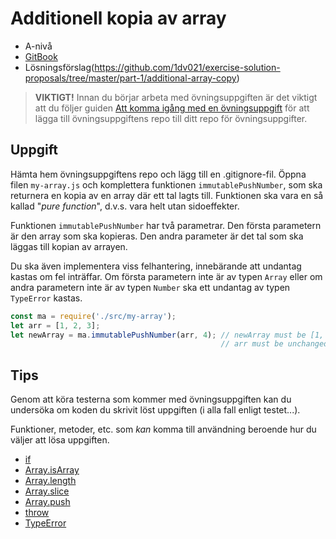 # Additionell kopia av array

- A-nivå
- [GitBook](https://coursepress.gitbook.io/1dv021/ovningsuppgifter/del-1/a-niva/additionell-kopia-av-array)
- Lösningsförslag(https://github.com/1dv021/exercise-solution-proposals/tree/master/part-1/additional-array-copy)


> __VIKTIGT!__ Innan du börjar arbeta med övningsuppgiften är det viktigt att du följer guiden [Att komma igång med en övningsuppgift](https://coursepress.gitbook.io/1dv021/guider/att-komma-igang-med-en-ovningsuppgift) för att lägga till övningsuppgiftens repo till ditt repo för övningsuppgifter.

## Uppgift

Hämta hem övningsuppgiftens repo och lägg till en .gitignore-fil. Öppna filen `my-array.js` och komplettera funktionen `immutablePushNumber`, som ska returnera en kopia av en array där ett tal lagts till. Funktionen ska vara en så kallad "_pure function_", d.v.s. vara helt utan sidoeffekter.

Funktionen `immutablePushNumber` har två parametrar. Den första parametern är den array som ska kopieras. Den andra parameter är det tal som ska läggas till kopian av arrayen.

Du ska även implementera viss felhantering, innebärande att undantag kastas om fel inträffar. Om första parametern inte är av typen `Array` eller om andra parametern inte är av typen `Number` ska ett undantag av typen `TypeError` kastas.

```js
const ma = require('./src/my-array');
let arr = [1, 2, 3];
let newArray = ma.immutablePushNumber(arr, 4); // newArray must be [1, 2, 3, 4]
                                               // arr must be unchanged, i.e. arr !== newArray
```

## Tips

Genom att köra testerna som kommer med övningsuppgiften kan du undersöka om koden du skrivit löst uppgiften (i alla fall enligt testet...).

Funktioner, metoder, etc. som _kan_ komma till användning beroende hur du väljer att lösa uppgiften.

- [if](https://developer.mozilla.org/en-US/docs/Web/JavaScript/Reference/Statements/if...else)
- [Array.isArray](https://developer.mozilla.org/en-US/docs/Web/JavaScript/Reference/Global_Objects/Array/isArray)
- [Array.length](https://developer.mozilla.org/en-US/docs/Web/JavaScript/Reference/Global_Objects/Array/length)
- [Array.slice](https://developer.mozilla.org/en-US/docs/Web/JavaScript/Reference/Global_Objects/Array/slice)
- [Array.push](https://developer.mozilla.org/en-US/docs/Web/JavaScript/Reference/Global_Objects/Array/push)
- [throw](https://developer.mozilla.org/en-US/docs/Web/JavaScript/Reference/Statements/throw)
- [TypeError](https://developer.mozilla.org/en-US/docs/Web/JavaScript/Reference/Global_Objects/TypeError)